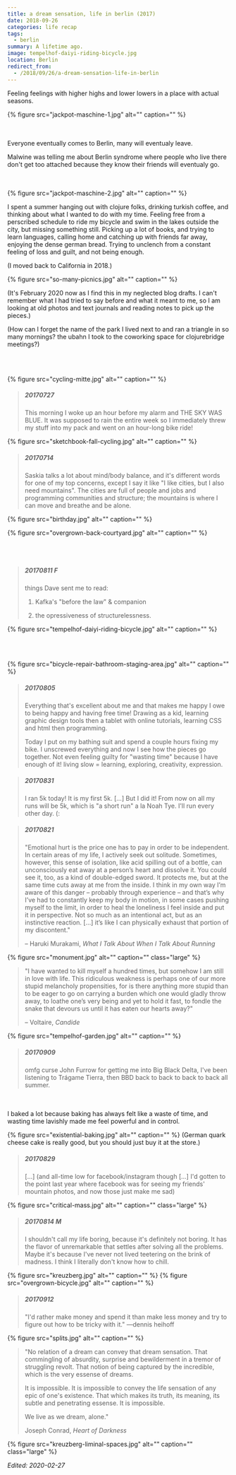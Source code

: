 ```yaml
---
title: a dream sensation, life in berlin (2017)
date: 2018-09-26
categories: life recap
tags:
  - berlin
summary: A lifetime ago.
image: tempelhof-daiyi-riding-bicycle.jpg
location: Berlin
redirect_from:
  - /2018/09/26/a-dream-sensation-life-in-berlin
---
```


Feeling feelings with higher highs and lower lowers in a place with actual seasons.

<div class="photo-section">
  <div class="photo-left-pull small">
    {% figure src="jackpot-maschine-1.jpg" alt="" caption="" %}
  </div>
<br><br>

Everyone eventually comes to Berlin, many will eventualy leave.
</div>

Malwine was telling me about Berlin syndrome where people who live there don't get too attached because they know their friends will eventualy go.

<div class="photo-section">
  <br><br>
  <div class="photo-right-pull small">
    {% figure src="jackpot-maschine-2.jpg" alt="" caption="" %}
  </div>
  
I spent a summer hanging out with clojure folks, drinking turkish coffee, and thinking about what I wanted to do with my time. Feeling free from a perscribed schedule to ride my bicycle and swim in the lakes outside the city, but missing something still. Picking up a lot of books, and trying to learn languages, calling home and catching up with friends far away, enjoying the dense german bread. Trying to unclench from a constant feeling of loss and guilt, and not being enough.

</div>

(I moved back to California in 2018.)

{% figure src="so-many-picnics.jpg" alt="" caption="" %}

(It's February 2020 now as I find this in my neglected blog drafts. I can't remember what I had tried to say before and what it meant to me, so I am looking at old photos and text journals and reading notes to pick up the pieces.)

(How can I forget the name of the park I lived next to and ran a triangle in so many mornings? the ubahn I took to the coworking space for clojurebridge meetings?)

<br /><br />
<div class="photo-section">
  <div class="photo-right-pull">

{% figure src="cycling-mitte.jpg" alt="" caption="" %}

  </div>

> ##### 20170727
>
> This morning I woke up an hour before my alarm and THE SKY WAS BLUE. It was supposed to rain the entire week so I immediately threw my stuff into my pack and went on an hour-long bike ride!

</div>

{% figure src="sketchbook-fall-cycling.jpg" alt="" caption="" %}

> ##### 20170714
>
> Saskia talks a lot about mind/body balance, and it's different words for one of my top concerns, except I say it like "I like cities, but I also need mountains". The cities are full of people and jobs and programming communities and structure; the mountains is where I can move and breathe and be alone.

{% figure src="birthday.jpg" alt="" caption="" %}

<div class="photo-section">
<div class="photo-left-pull">
  
{% figure src="overgrown-back-courtyard.jpg" alt="" caption="" %}

</div>
<br/>
<br/>

<div class="flex">

> ##### 20170811 F
>
> things Dave sent me to read:
>
> 1. Kafka's "before the law" & companion
>
> 2. the opressiveness of structurelessness.
</div>
</div>

{% figure src="tempelhof-daiyi-riding-bicycle.jpg" alt="" caption="" %}

<br /><br />
<div class="photo-section">
  <div class="photo-right-pull">
{% figure src="bicycle-repair-bathroom-staging-area.jpg" alt="" caption="" %}
  </div>

> ##### 20170805
>
> Everything that's excellent about me and that makes me happy I owe to being happy and having free time! Drawing as a kid, learning graphic design tools then a tablet with online tutorials, learning CSS and html then programming.
>
> Today I put on my bathing suit and spend a couple hours fixing my bike. I unscrewed everything and now I see how the pieces go together. Not even feeling guilty for "wasting time" because I have enough of it! living slow = learning, exploring, creativity, expression.

</div>

> ##### 20170831
>
> I ran 5k today! It is my first 5k. [...] But I did it! From now on all my runs will be 5k, which is "a short run" a la Noah Tye. I'll run every other day. (:

> ##### 20170821
>
> "Emotional hurt is the price one has to pay in order to be independent. In certain areas of my life, I actively seek out solitude. Sometimes, however, this sense of isolation, like acid spilling out of a bottle, can unconsciously eat away at a person’s heart and dissolve it. You could see it, too, as a kind of double-edged sword. It protects me, but at the same time cuts away at me from the inside. I think in my own way I’m aware of this danger – probably through experience – and that’s why I’ve had to constantly keep my body in motion, in some cases pushing myself to the limit, in order to heal the loneliness I feel inside and put it in perspective. Not so much as an intentional act, but as an instinctive reaction. [...] it’s like I can physically exhaust that portion of my discontent."
>
> – Haruki Murakami, _What I Talk About When I Talk About Running_

{% figure src="monument.jpg" alt="" caption="" class="large" %}

> "I have wanted to kill myself a hundred times, but somehow I am still in love with life. This ridiculous weakness is perhaps one of our more stupid melancholy propensities, for is there anything more stupid than to be eager to go on carrying a burden which one would gladly throw away, to loathe one’s very being and yet to hold it fast, to fondle the snake that devours us until it has eaten our hearts away?"
>
> – Voltaire, _Candide_

<div class="photo-section">
  <div class="photo-left-pull">

{% figure src="tempelhof-garden.jpg" alt="" caption="" %}

  </div>

<div class="flex">

> ##### 20170909
>
> omfg curse John Furrow for getting me into Big Black Delta, I've been listening to Trágame Tierra, then BBD back to back to back to back all summer.

</div>
</div>

<br><br>I baked a lot because baking has always felt like a waste of time, and wasting time lavishly made me feel powerful and in control.

{% figure src="existential-baking.jpg" alt="" caption="" %}
(German quark cheese cake is really good, but you should just buy it at the store.)

> ##### 20170829
>
> [...] (and all-time low for facebook/instagram though [...] I'd gotten to the point last year where facebook was for seeing my friends' mountain photos, and now those just make me sad)

{% figure src="critical-mass.jpg" alt="" caption="" class="large" %}

> ##### 20170814 M
>
> I shouldn't call my life boring, because it's definitely not boring. It has the flavor of unremarkable that settles after solving all the problems. Maybe it's because I've never not lived teetering on the brink of madness. I think I literally don't know how to chill.

<div class="photos large">
{% figure src="kreuzberg.jpg" alt="" caption="" %}
{% figure src="overgrown-bicycle.jpg" alt="" caption="" %}
</div>

> ##### 20170912
>
> "I'd rather make money and spend it than make less money and try to figure out how to be tricky with it." —dennis heihoff 

{% figure src="splits.jpg" alt="" caption="" %}

> "No relation of a dream can convey that dream sensation. That commingling of absurdity, surprise and bewilderment in a tremor of struggling revolt. That notion of being captured by the incredible, which is the very essense of dreams.
>
> It is impossible. It is impossible to convey the life sensation of any epic of one's existence. That which makes its truth, its meaning, its subtle and penetrating essense. It is impossible.
>
> We live as we dream, alone."
>
> Joseph Conrad, _Heart of Darkness_

{% figure src="kreuzberg-liminal-spaces.jpg" alt="" caption="" class="large" %}

_Edited: 2020-02-27_
